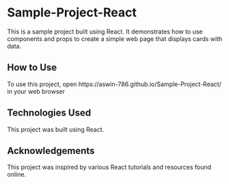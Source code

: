 # Sample-Project-React
This is a sample project built using React. It demonstrates how to use components and props to create a simple web page that displays cards with data.

<h2>How to Use</h2>
To use this project, open https://aswin-786.github.io/Sample-Project-React/ in your web browser

<h2>Technologies Used</h2>
This project was built using React.

<h2>Acknowledgements</h2>
This project was inspired by various React tutorials and resources found online.
